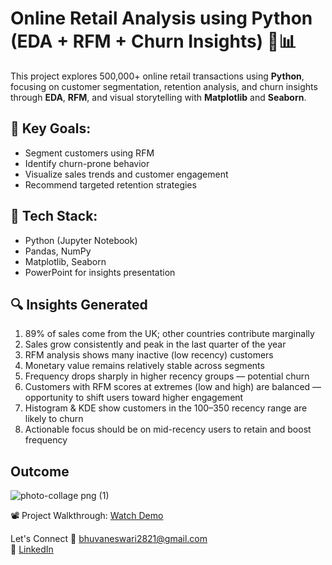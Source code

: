 # Online Retail Analysis using Python (EDA + RFM + Churn Insights) 🛒📊

This project explores 500,000+ online retail transactions using **Python**, focusing on customer segmentation, retention analysis, and churn insights through **EDA**, **RFM**, and visual storytelling with **Matplotlib** and **Seaborn**.

## 📌 Key Goals:
- Segment customers using RFM
- Identify churn-prone behavior
- Visualize sales trends and customer engagement
- Recommend targeted retention strategies

## 🔧 Tech Stack:
- Python (Jupyter Notebook)
- Pandas, NumPy
- Matplotlib, Seaborn
- PowerPoint for insights presentation
  
## 🔍 Insights Generated
1. 89% of sales come from the UK; other countries contribute marginally  
2. Sales grow consistently and peak in the last quarter of the year  
3. RFM analysis shows many inactive (low recency) customers  
4. Monetary value remains relatively stable across segments  
5. Frequency drops sharply in higher recency groups — potential churn  
6. Customers with RFM scores at extremes (low and high) are balanced — opportunity to shift users toward higher engagement  
7. Histogram & KDE show customers in the 100–350 recency range are likely to churn  
8. Actionable focus should be on mid-recency users to retain and boost frequency  

## Outcome
![photo-collage png (1)](https://github.com/user-attachments/assets/3d0820be-32ed-49a4-b4b9-4301392b184a)

📽️ Project Walkthrough: [Watch Demo](https://youtu.be/1uxf7-zLmJ8)  

Let's Connect
📧 bhuvaneswari2821@gmail.com  
🔗 [LinkedIn](https://www.linkedin.com/in/bhuvaneswari-kapuluru-2892682bb/)  

